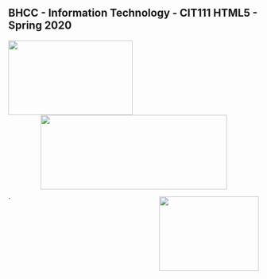 ## BHCC - Information Technology - CIT111 HTML5 - Spring 2020

<img align="left" width="250" height="150" src="https://media.giphy.com/media/l3vRfNA1p0rvhMSvS/giphy.gif">

<p align="center">
  <img width="375" height="150" src="https://services.jsatech.com/custom/cached/104/images/header_image.jpg">
</p>

<img align="right" width="200" height="150" src="https://media.giphy.com/media/fsEaZldNC8A1PJ3mwp/giphy.gif">

`
